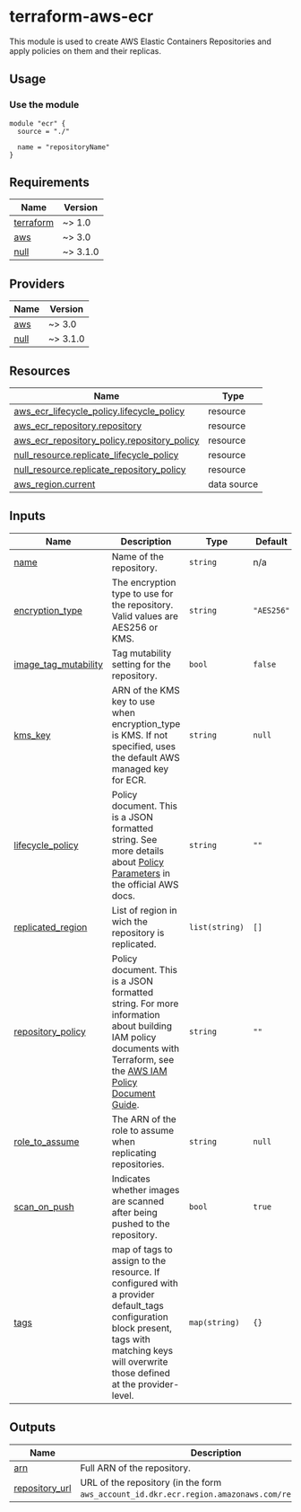 # terraform-aws-ecr

This module is used to create AWS Elastic Containers Repositories and apply policies on them and their replicas.

## Usage

### Use the module

```hcl
module "ecr" {
  source = "./"

  name = "repositoryName"
}
```

<!-- prettier-ignore-start -->
<!-- markdownlint-disable -->
<!-- BEGIN_TF_DOCS -->
## Requirements

| Name | Version |
|------|---------|
| <a name="requirement_terraform"></a> [terraform](#requirement_terraform) | ~> 1.0 |
| <a name="requirement_aws"></a> [aws](#requirement_aws) | ~> 3.0 |
| <a name="requirement_null"></a> [null](#requirement_null) | ~> 3.1.0 |

## Providers

| Name | Version |
|------|---------|
| <a name="provider_aws"></a> [aws](#provider_aws) | ~> 3.0 |
| <a name="provider_null"></a> [null](#provider_null) | ~> 3.1.0 |

## Resources

| Name | Type |
|------|------|
| [aws_ecr_lifecycle_policy.lifecycle_policy](https://registry.terraform.io/providers/hashicorp/aws/latest/docs/resources/ecr_lifecycle_policy) | resource |
| [aws_ecr_repository.repository](https://registry.terraform.io/providers/hashicorp/aws/latest/docs/resources/ecr_repository) | resource |
| [aws_ecr_repository_policy.repository_policy](https://registry.terraform.io/providers/hashicorp/aws/latest/docs/resources/ecr_repository_policy) | resource |
| [null_resource.replicate_lifecycle_policy](https://registry.terraform.io/providers/hashicorp/null/latest/docs/resources/resource) | resource |
| [null_resource.replicate_repository_policy](https://registry.terraform.io/providers/hashicorp/null/latest/docs/resources/resource) | resource |
| [aws_region.current](https://registry.terraform.io/providers/hashicorp/aws/latest/docs/data-sources/region) | data source |

## Inputs

| Name | Description | Type | Default | Required |
|------|-------------|------|---------|:--------:|
| <a name="input_name"></a> [name](#input_name) | Name of the repository. | `string` | n/a | yes |
| <a name="input_encryption_type"></a> [encryption_type](#input_encryption_type) | The encryption type to use for the repository. Valid values are AES256 or KMS. | `string` | `"AES256"` | no |
| <a name="input_image_tag_mutability"></a> [image_tag_mutability](#input_image_tag_mutability) | Tag mutability setting for the repository. | `bool` | `false` | no |
| <a name="input_kms_key"></a> [kms_key](#input_kms_key) | ARN of the KMS key to use when encryption_type is KMS. If not specified, uses the default AWS managed key for ECR. | `string` | `null` | no |
| <a name="input_lifecycle_policy"></a> [lifecycle_policy](#input_lifecycle_policy) | Policy document. This is a JSON formatted string. See more details about [Policy Parameters](http://docs.aws.amazon.com/AmazonECR/latest/userguide/LifecyclePolicies.html#lifecycle_policy_parameters) in the official AWS docs. | `string` | `""` | no |
| <a name="input_replicated_region"></a> [replicated_region](#input_replicated_region) | List of region in wich the repository is replicated. | `list(string)` | `[]` | no |
| <a name="input_repository_policy"></a> [repository_policy](#input_repository_policy) | Policy document. This is a JSON formatted string. For more information about building IAM policy documents with Terraform, see the [AWS IAM Policy Document Guide](https://learn.hashicorp.com/terraform/aws/iam-policy). | `string` | `""` | no |
| <a name="input_role_to_assume"></a> [role_to_assume](#input_role_to_assume) | The ARN of the role to assume when replicating repositories. | `string` | `null` | no |
| <a name="input_scan_on_push"></a> [scan_on_push](#input_scan_on_push) | Indicates whether images are scanned after being pushed to the repository. | `bool` | `true` | no |
| <a name="input_tags"></a> [tags](#input_tags) | map of tags to assign to the resource. If configured with a provider default_tags configuration block present, tags with matching keys will overwrite those defined at the provider-level. | `map(string)` | `{}` | no |

## Outputs

| Name | Description |
|------|-------------|
| <a name="output_arn"></a> [arn](#output_arn) | Full ARN of the repository. |
| <a name="output_repository_url"></a> [repository_url](#output_repository_url) | URL of the repository (in the form `aws_account_id.dkr.ecr.region.amazonaws.com/repositoryName`). |
<!-- END_TF_DOCS -->
